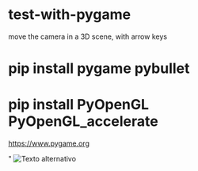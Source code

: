 # test-with-pygame
 move the camera in a 3D scene, with arrow keys
 
 # pip install pygame pybullet
 # pip install PyOpenGL PyOpenGL_accelerate

https://www.pygame.org

"
![Texto alternativo](https://github.com/0joseDark)
